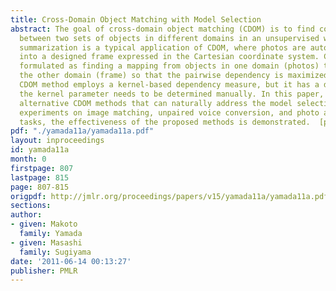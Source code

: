 ```yaml
---
title: Cross-Domain Object Matching with Model Selection
abstract: The goal of cross-domain object matching (CDOM) is to find correspondence
  between two sets of objects in different domains in an unsupervised way. Photo album
  summarization is a typical application of CDOM, where photos are automatically aligned
  into a designed frame expressed in the Cartesian coordinate system. CDOM is usually
  formulated as finding a mapping from objects in one domain (photos) to objects in
  the other domain (frame) so that the pairwise dependency is maximized. A state-of-the-art
  CDOM method employs a kernel-based dependency measure, but it has a drawback that
  the kernel parameter needs to be determined manually. In this paper, we propose
  alternative CDOM methods that can naturally address the model selection problem.  Through
  experiments on image matching, unpaired voice conversion, and photo album summarization
  tasks, the effectiveness of the proposed methods is demonstrated.  [pdf]
pdf: "./yamada11a/yamada11a.pdf"
layout: inproceedings
id: yamada11a
month: 0
firstpage: 807
lastpage: 815
page: 807-815
origpdf: http://jmlr.org/proceedings/papers/v15/yamada11a/yamada11a.pdf
sections: 
author:
- given: Makoto
  family: Yamada
- given: Masashi
  family: Sugiyama
date: '2011-06-14 00:13:27'
publisher: PMLR
---
```

